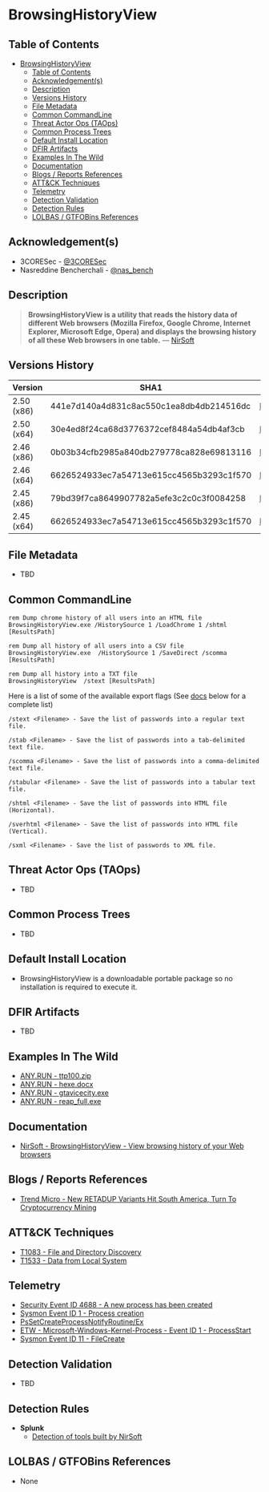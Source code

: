 # BrowsingHistoryView

## Table of Contents

- [BrowsingHistoryView](#browsinghistoryview)
  - [Table of Contents](#table-of-contents)
  - [Acknowledgement(s)](#acknowledgements)
  - [Description](#description)
  - [Versions History](#versions-history)
  - [File Metadata](#file-metadata)
  - [Common CommandLine](#common-commandline)
  - [Threat Actor Ops (TAOps)](#threat-actor-ops-taops)
  - [Common Process Trees](#common-process-trees)
  - [Default Install Location](#default-install-location)
  - [DFIR Artifacts](#dfir-artifacts)
  - [Examples In The Wild](#examples-in-the-wild)
  - [Documentation](#documentation)
  - [Blogs / Reports References](#blogs--reports-references)
  - [ATT&CK Techniques](#attck-techniques)
  - [Telemetry](#telemetry)
  - [Detection Validation](#detection-validation)
  - [Detection Rules](#detection-rules)
  - [LOLBAS / GTFOBins References](#lolbas--gtfobins-references)

## Acknowledgement(s)

- 3CORESec - [@3CORESec](https://twitter.com/3CORESec)
- Nasreddine Bencherchali - [@nas_bench](https://twitter.com/nas_bench)

## Description

> **BrowsingHistoryView is a utility that reads the history data of different Web browsers (Mozilla Firefox, Google Chrome, Internet Explorer, Microsoft Edge, Opera) and displays the browsing history of all these Web browsers in one table.** — [NirSoft](https://www.nirsoft.net/utils/browsing_history_view.html)

## Versions History

| Version | SHA1                                     | VT                                                                                                                   |
|---------|------------------------------------------|----------------------------------------------------------------------------------------------------------------------|
| 2.50 (x86)   | 441e7d140a4d831c8ac550c1ea8db4db214516dc | [LINK](https://www.virustotal.com/gui/file/61ccbeee05269bba4b2e121e48f153b59abef08e718d3f049090afb95f1853b5)                                                                                                             |
| 2.50 (x64)    | 30e4ed8f24ca68d3776372cef8484a54db4af3cb | [LINK](https://www.virustotal.com/gui/file/e8666204dcda71dfef778f40beebc76b4266443a925fcf88a9b3c6001b2a0030)                                                                                                             |
| 2.46 (x86)    | 0b03b34cfb2985a840db279778ca828e69813116 | [LINK](https://www.virustotal.com/gui/file/deb1246347ce88e8cdd63a233a64bc2090b839f2d933a3097a2fd8fd913c4112)                                                                                                             |
| 2.46 (x64)    | 6626524933ec7a54713e615cc4565b3293c1f570 | [LINK](https://www.virustotal.com/gui/file/0e56e1d0e1ff6659de6c9521c01688360477b94fafc203bcba2cdce60b32c97b)                                                                                                             |
| 2.45 (x86)    | 79bd39f7ca8649907782a5efe3c2c0c3f0084258 | [LINK](https://www.virustotal.com/gui/file/c3b1694aa27e1c861ddb21b84955b646f0e371130accbbc9689ce7973ec4e0cf)                                                                                                             |
| 2.45 (x64)    | 6626524933ec7a54713e615cc4565b3293c1f570 | [LINK](https://www.virustotal.com/gui/file/10ccf0ce2bd63d35ab92a2af8d81d2dd04fa014a855bb3e32ee0bb7f121ec979)                                                                                                             |

## File Metadata

- TBD

## Common CommandLine

```batch
rem Dump chrome history of all users into an HTML file 
BrowsingHistoryView.exe /HistorySource 1 /LoadChrome 1 /shtml [ResultsPath]

rem Dump all history of all users into a CSV file
BrowsingHistoryView.exe  /HistorySource 1 /SaveDirect /scomma [ResultsPath]

rem Dump all history into a TXT file
BrowsingHistoryView  /stext [ResultsPath]
```

Here is a list of some of the available export flags (See [docs](#documentation) below for a complete list)

```batch
/stext <Filename> - Save the list of passwords into a regular text file.

/stab <Filename> - Save the list of passwords into a tab-delimited text file.

/scomma <Filename> - Save the list of passwords into a comma-delimited text file.

/stabular <Filename> - Save the list of passwords into a tabular text file.

/shtml <Filename> - Save the list of passwords into HTML file (Horizontal).

/sverhtml <Filename> - Save the list of passwords into HTML file (Vertical).

/sxml <Filename> - Save the list of passwords to XML file.
```

## Threat Actor Ops (TAOps)

- TBD

## Common Process Trees

- TBD

## Default Install Location

- BrowsingHistoryView is a downloadable portable package so no installation is required to execute it.

## DFIR Artifacts

- TBD

## Examples In The Wild

- [ANY.RUN - ttp100.zip](https://app.any.run/tasks/b73154d4-3535-41a7-b607-f9c115f24623/)
- [ANY.RUN - hexe.docx](https://app.any.run/tasks/663cc334-e294-411f-9313-7cc357cc2efd/)
- [ANY.RUN - gtavicecity.exe](https://app.any.run/tasks/0d7f39dc-b74d-446d-a4b0-d8b7c8a85ebd/)
- [ANY.RUN - reap_full.exe](https://app.any.run/tasks/0fe5c8d8-ef61-402c-8535-11dcb26bdec8/)

## Documentation

- [NirSoft - BrowsingHistoryView - View browsing history of your Web browsers](https://www.nirsoft.net/utils/browsing_history_view.html)

## Blogs / Reports References

- [Trend Micro  - New RETADUP Variants Hit South America, Turn To Cryptocurrency Mining](https://blog.trendmicro.com/trendlabs-security-intelligence/new-retadup-variants-hit-south-america-turn-cryptocurrency-mining/)

## ATT&CK Techniques

- [T1083 - File and Directory Discovery](https://attack.mitre.org/techniques/T1083/)
- [T1533 - Data from Local System](https://attack.mitre.org/techniques/T1533/)

## Telemetry

- [Security Event ID 4688 - A new process has been created](https://www.ultimatewindowssecurity.com/securitylog/encyclopedia/event.aspx?eventID=4688)
- [Sysmon Event ID 1 - Process creation](https://www.ultimatewindowssecurity.com/securitylog/encyclopedia/event.aspx?eventid=90001)
- [PsSetCreateProcessNotifyRoutine/Ex](https://docs.microsoft.com/en-us/windows-hardware/drivers/ddi/ntddk/nf-ntddk-pssetcreateprocessnotifyroutineex)
- [ETW - Microsoft-Windows-Kernel-Process - Event ID 1 - ProcessStart](https://github.com/nasbench/EVTX-ETW-Resources)
- [Sysmon Event ID 11 - FileCreate](https://www.ultimatewindowssecurity.com/securitylog/encyclopedia/event.aspx?eventid=90011)

## Detection Validation

- TBD

## Detection Rules

- **Splunk**
  - [Detection of tools built by NirSoft](https://research.splunk.com/endpoint/detection_of_tools_built_by_nirsoft/)

## LOLBAS / GTFOBins References

- None
